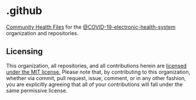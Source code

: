 # .github

[Community Health Files](https://help.github.com/en/github/building-a-strong-community/creating-a-default-community-health-file) for the [@COVID-19-electronic-health-system](https://github.com/COVID-19-electronic-health-system) organization and repositories.

## Licensing

This organization, all repositories, and all contributions herein are [licensed under the MIT license.](https://choosealicense.com/licenses/mit/) Please note that, by contributing to this organization, whether via commit, pull request, issue, comment, or in any other fashion, you are explicitly agreeing that all of your contributions will fall under the same permissive license.
